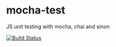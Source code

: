 # mocha-test
JS unit testing with mocha, chai and sinon


[![Build Status](https://travis-ci.org/abhijitkalta/mocha-test.svg?branch=master)](https://travis-ci.org/abhijitkalta/mocha-test)
